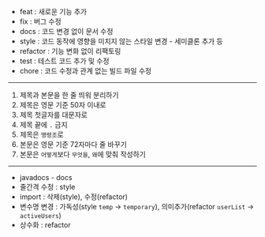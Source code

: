 - feat : 새로운 기능 추가
- fix : 버그 수정
- docs : 코드 변경 없이 문서 수정 
- style : 코드 동작에 영향을 미치지 않는 스타일 변경 - 세미클론 추가 등
- refactor : 기능 변화 없이 리팩토링
- test : 테스트 코드 추가 및 수정
- chore : 코드 수정과 관계 없는 빌드 파일 수정
---
1. 제목과 본문을 한 줄 띄워 분리하기
2. 제목은 영문 기준 50자 이내로
3. 제목 첫글자를 대문자로
4. 제목 끝에 `.` 금지
5. 제목은 `명령조`로
6. 본문은 영문 기준 72자마다 줄 바꾸기
7. 본문은 `어떻게`보다 `무엇을`, `왜`에 맞춰 작성하기
---

- javadocs - docs
- 줄간격 수정 : style
- import : 삭제(style), 수정(refactor)
- 변수명 변경 : 가독성(style `temp` → `temporary`), 의미추가(refactor `userList` → `activeUsers`)
- 상수화 : refactor